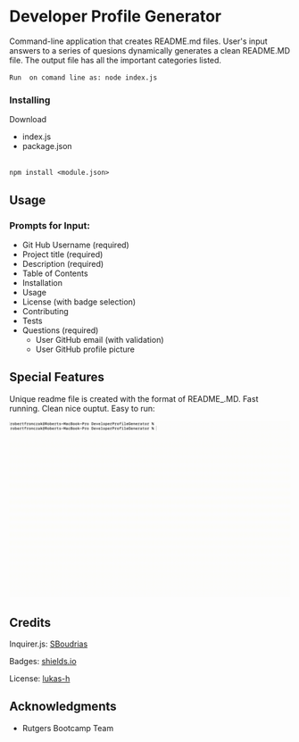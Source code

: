 # Developer Profile Generator

Command-line application that creates README.md files. User's input answers to a series of quesions dynamically generates a clean README.MD file. The output file has all the important categories listed.



```
Run  on comand line as: node index.js

```

### Installing
Download 
* index.js 
* package.json 


```

npm install <module.json>

```

## Usage
### Prompts for Input:
- Git Hub Username (required)
- Project title (required)
- Description (required)
- Table of Contents
- Installation
- Usage
- License (with badge selection)
- Contributing
- Tests
- Questions (required)
  - User GitHub email  (with validation)
  - User GitHub profile picture


 
## Special Features
Unique readme file is created with the format of README_<GitHubID>.MD. Fast running. Clean nice ouptut. Easy
to run:



![](DevProGen.gif)




## Credits
Inquirer.js:  <a href="https://github.com/SBoudrias/Inquirer.js" target="_blank">SBoudrias</a>

Badges: <a href="https://shields.io/" target="_blank">shields.io</a>

License: <a href="https://gist.github.com/lukas-h/2a5d00690736b4c3a7ba" target="_blank">lukas-h</a>


## Acknowledgments

* Rutgers Bootcamp Team




